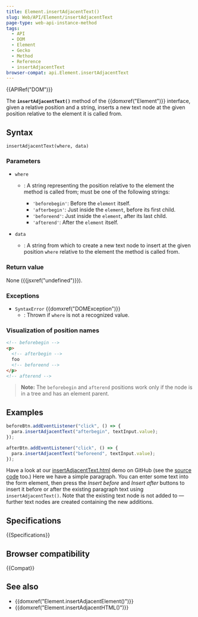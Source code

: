 ```yaml
---
title: Element.insertAdjacentText()
slug: Web/API/Element/insertAdjacentText
page-type: web-api-instance-method
tags:
  - API
  - DOM
  - Element
  - Gecko
  - Method
  - Reference
  - insertAdjacentText
browser-compat: api.Element.insertAdjacentText
---
```


{{APIRef("DOM")}}

The **`insertAdjacentText()`** method of the {{domxref("Element")}} interface, given a relative position and a string, inserts a new text node at the given position relative to the element it is called from.

## Syntax

```js-nolint
insertAdjacentText(where, data)
```

### Parameters

- `where`

  - : A string representing the position relative to the element the method is called from; must be one of the following strings:

    - `'beforebegin'`: Before the `element` itself.
    - `'afterbegin'`: Just inside the `element`, before its first child.
    - `'beforeend'`: Just inside the `element`, after its last child.
    - `'afterend'`: After the `element` itself.

- `data`
  - : A string from which to create a new text node to insert at the given position `where` relative to the element the method is called from.

### Return value

None ({{jsxref("undefined")}}).

### Exceptions

- `SyntaxError` {{domxref("DOMException")}}
  - : Thrown if `where` is not a recognized value.

### Visualization of position names

```html
<!-- beforebegin -->
<p>
  <!-- afterbegin -->
  foo
  <!-- beforeend -->
</p>
<!-- afterend -->
```

> **Note:** The `beforebegin` and
> `afterend` positions work only if the node is in a tree and has an element
> parent.

## Examples

```js
beforeBtn.addEventListener("click", () => {
  para.insertAdjacentText("afterbegin", textInput.value);
});

afterBtn.addEventListener("click", () => {
  para.insertAdjacentText("beforeend", textInput.value);
});
```

Have a look at our [insertAdjacentText.html](https://mdn.github.io/dom-examples/insert-adjacent/insertAdjacentText.html)
demo on GitHub (see the [source code](https://github.com/mdn/dom-examples/blob/main/insert-adjacent/insertAdjacentText.html) too.) Here we have a simple paragraph. You can enter some text into the form
element, then press the _Insert before_ and _Insert after_ buttons to
insert it before or after the existing paragraph text using
`insertAdjacentText()`. Note that the existing text node is not added to —
further text nodes are created containing the new additions.

## Specifications

{{Specifications}}

## Browser compatibility

{{Compat}}

## See also

- {{domxref("Element.insertAdjacentElement()")}}
- {{domxref("Element.insertAdjacentHTML()")}}
